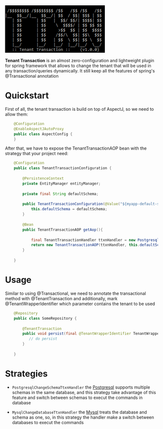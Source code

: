![alt](./ttxn.png)

<b>Tenant Transaction</b> is an almost zero-configuration and lightweight plugin for spring framework that allows to change the tenant that will be used in any transaction/queries dynamically. It still keep all the features of spring's @Transactional annotation

# Quickstart

First of all, the tenant transaction is build on top of AspectJ, so we need to allow them:
```Java
    @Configuration
    @EnableAspectJAutoProxy
    public class AspectConfig {
    }
```
After that, we have to expose the TenantTransactionAOP bean with the strategy that your project need:
```Java
    @Configuration
    public class TenantTransactionConfiguration {

        @PersistenceContext
        private EntityManager entityManager;
        
        private final String defaultSchema;
        
        public TenantTransactionConfiguration(@Value("${myapp-default-schema}") final String defaultSchema){
            this.defaultSchema = defaultSchema;
        }

        @Bean
        public TenantTransactionAOP getAop(){

            final TenantTransactionHandler ttxnHandler = new PostgresqlChangeSchemaTtxnHandler(this.entityManager);
            return new TenantTransactionAOP(ttxnHandler, this.defaultSchema);
        }

    }
```
# Usage
Similar to using @Transactional, we need to annotate the transactional method with @TenantTransaction and additionally, mark @TenantWrapperIdentifier which parameter contains the tenant to be used
```Java
    @Repository
    public class SomeRepository {
        
        @TenantTransaction
        public void persist(final @TenantWrapperIdentifier TenantWrapper tenantIdentifier, final Entity entity) {
           // do persist
        }

    }
```
# Strategies

* ``PostgresqlChangeSchemaTtxnHandler`` the <a href="https://www.postgresql.org/">Postgresql</a> supports multiple schemas in the same database, and this strategy take advantage of this feature and switch between schemas to execut the commands in database

* ``MysqlChangeDatabaseTtxnHandler`` the <a href="https://www.mysql.com/">Mysql</a> treats the database and schema as one, so, in this strategy the handler make a switch between databases to execut the commands